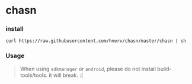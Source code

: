 # chasn

### install
```shell
curl https://raw.githubusercontent.com/hnerv/chasn/master/chasn | sh
```

### Usage
 > When using `sdkmanager` or `android`, please do not install build-tools/tools. it will break. :(
